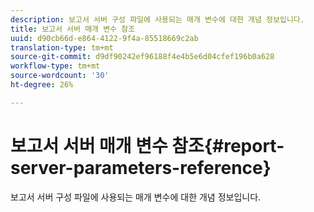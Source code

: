 ```yaml
---
description: 보고서 서버 구성 파일에 사용되는 매개 변수에 대한 개념 정보입니다.
title: 보고서 서버 매개 변수 참조
uuid: d90cb66d-e864-4122-9f4a-85518669c2ab
translation-type: tm+mt
source-git-commit: d9df90242ef96188f4e4b5e6d04cfef196b0a628
workflow-type: tm+mt
source-wordcount: '30'
ht-degree: 26%

---
```



# 보고서 서버 매개 변수 참조{#report-server-parameters-reference}

보고서 서버 구성 파일에 사용되는 매개 변수에 대한 개념 정보입니다.

